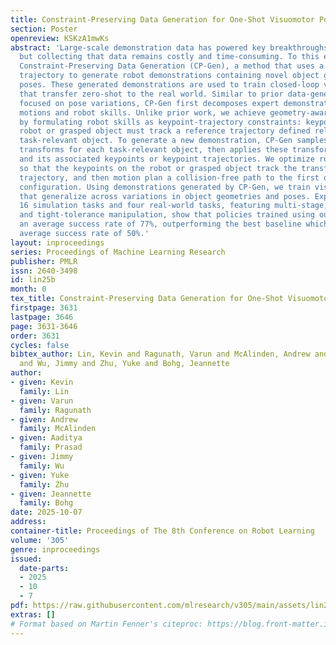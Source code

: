 ```yaml
---
title: Constraint-Preserving Data Generation for One-Shot Visuomotor Policy Generalization
section: Poster
openreview: KSKzA1mwKs
abstract: 'Large-scale demonstration data has powered key breakthroughs in robot manipulation,
  but collecting that data remains costly and time-consuming. To this end, we present
  Constraint-Preserving Data Generation (CP-Gen), a method that uses a single expert
  trajectory to generate robot demonstrations containing novel object geometries and
  poses. These generated demonstrations are used to train closed-loop visuomotor policies
  that transfer zero-shot to the real world. Similar to prior data-generation work
  focused on pose variations, CP-Gen first decomposes expert demonstrations into free-space
  motions and robot skills. Unlike prior work, we achieve geometry-aware data generation
  by formulating robot skills as keypoint-trajectory constraints: keypoints on the
  robot or grasped object must track a reference trajectory defined relative to a
  task-relevant object. To generate a new demonstration, CP-Gen samples pose and geometry
  transforms for each task-relevant object, then applies these transforms to the object
  and its associated keypoints or keypoint trajectories. We optimize robot joint configurations
  so that the keypoints on the robot or grasped object track the transformed keypoint
  trajectory, and then motion plan a collision-free path to the first optimized joint
  configuration. Using demonstrations generated by CP-Gen, we train visuomotor policies
  that generalize across variations in object geometries and poses. Experiments on
  16 simulation tasks and four real-world tasks, featuring multi-stage, non-prehensile
  and tight-tolerance manipulation, show that policies trained using our method achieve
  an average success rate of 77%, outperforming the best baseline which achieves an
  average success rate of 50%.'
layout: inproceedings
series: Proceedings of Machine Learning Research
publisher: PMLR
issn: 2640-3498
id: lin25b
month: 0
tex_title: Constraint-Preserving Data Generation for One-Shot Visuomotor Policy Generalization
firstpage: 3631
lastpage: 3646
page: 3631-3646
order: 3631
cycles: false
bibtex_author: Lin, Kevin and Ragunath, Varun and McAlinden, Andrew and Prasad, Aaditya
  and Wu, Jimmy and Zhu, Yuke and Bohg, Jeannette
author:
- given: Kevin
  family: Lin
- given: Varun
  family: Ragunath
- given: Andrew
  family: McAlinden
- given: Aaditya
  family: Prasad
- given: Jimmy
  family: Wu
- given: Yuke
  family: Zhu
- given: Jeannette
  family: Bohg
date: 2025-10-07
address:
container-title: Proceedings of The 8th Conference on Robot Learning
volume: '305'
genre: inproceedings
issued:
  date-parts:
  - 2025
  - 10
  - 7
pdf: https://raw.githubusercontent.com/mlresearch/v305/main/assets/lin25b/lin25b.pdf
extras: []
# Format based on Martin Fenner's citeproc: https://blog.front-matter.io/posts/citeproc-yaml-for-bibliographies/
---
```


